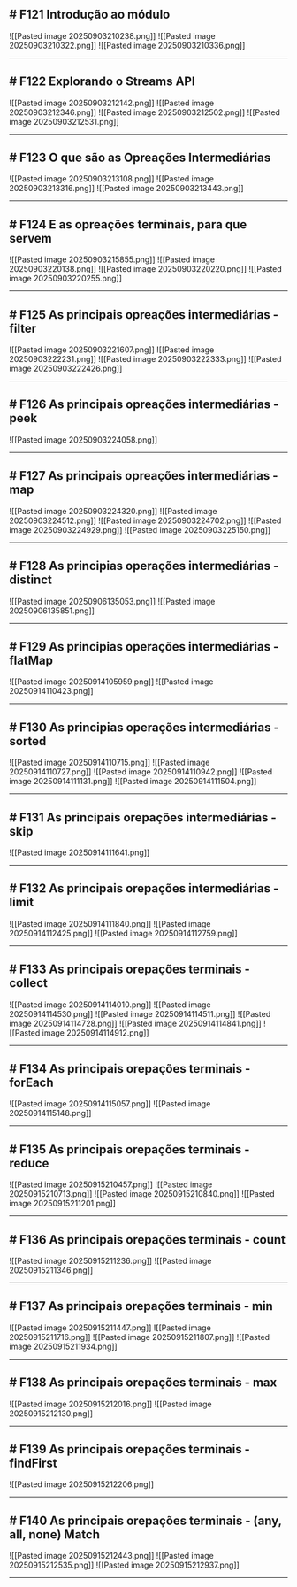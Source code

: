 ## # F121 Introdução ao módulo

![[Pasted image 20250903210238.png]]
![[Pasted image 20250903210322.png]]
![[Pasted image 20250903210336.png]]

---

## # F122 Explorando o Streams API 

![[Pasted image 20250903212142.png]]
![[Pasted image 20250903212346.png]]
![[Pasted image 20250903212502.png]]
![[Pasted image 20250903212531.png]]

---

## # F123 O que são as Opreações Intermediárias

![[Pasted image 20250903213108.png]]
![[Pasted image 20250903213316.png]]
![[Pasted image 20250903213443.png]]


---

## # F124 E as opreações terminais, para que servem

![[Pasted image 20250903215855.png]]
![[Pasted image 20250903220138.png]]
![[Pasted image 20250903220220.png]]
![[Pasted image 20250903220255.png]]

---

## # F125 As principais opreações intermediárias - filter

![[Pasted image 20250903221607.png]]
![[Pasted image 20250903222231.png]]
![[Pasted image 20250903222333.png]]
![[Pasted image 20250903222426.png]]

---

## # F126 As principais opreações intermediárias - peek

![[Pasted image 20250903224058.png]]

---

## # F127 As principais opreações intermediárias - map

![[Pasted image 20250903224320.png]]
![[Pasted image 20250903224512.png]]
![[Pasted image 20250903224702.png]]
![[Pasted image 20250903224929.png]]
![[Pasted image 20250903225150.png]]

---

## # F128 As principias operações intermediárias - distinct

![[Pasted image 20250906135053.png]]
![[Pasted image 20250906135851.png]]

---

## # F129 As principias operações intermediárias - flatMap

![[Pasted image 20250914105959.png]]
![[Pasted image 20250914110423.png]]

---

## # F130 As principias operações intermediárias - sorted

![[Pasted image 20250914110715.png]]
![[Pasted image 20250914110727.png]]
![[Pasted image 20250914110942.png]]
![[Pasted image 20250914111131.png]]
![[Pasted image 20250914111504.png]]

---
## # F131 As principais orepações intermediárias - skip

![[Pasted image 20250914111641.png]]

---

## # F132 As principais orepações intermediárias - limit

![[Pasted image 20250914111840.png]]
![[Pasted image 20250914112425.png]]
![[Pasted image 20250914112759.png]]

---

## # F133 As principais orepações terminais - collect

![[Pasted image 20250914114010.png]]
![[Pasted image 20250914114530.png]]
![[Pasted image 20250914114511.png]]
![[Pasted image 20250914114728.png]]
![[Pasted image 20250914114841.png]]
![[Pasted image 20250914114912.png]]

---

## # F134 As principais orepações terminais - forEach

![[Pasted image 20250914115057.png]]
![[Pasted image 20250914115148.png]]

---

## # F135 As principais orepações terminais - reduce

![[Pasted image 20250915210457.png]]
![[Pasted image 20250915210713.png]]
![[Pasted image 20250915210840.png]]
![[Pasted image 20250915211201.png]]

---

## # F136 As principais orepações terminais - count

![[Pasted image 20250915211236.png]]
![[Pasted image 20250915211346.png]]

---

## # F137 As principais orepações terminais - min

![[Pasted image 20250915211447.png]]
![[Pasted image 20250915211716.png]]
![[Pasted image 20250915211807.png]]
![[Pasted image 20250915211934.png]]

---

## # F138 As principais orepações terminais - max

![[Pasted image 20250915212016.png]]
![[Pasted image 20250915212130.png]]

---

## # F139 As principais orepações terminais - findFirst 

![[Pasted image 20250915212206.png]]

---

## # F140 As principais orepações terminais - (any, all, none) Match

![[Pasted image 20250915212443.png]]
![[Pasted image 20250915212535.png]]
![[Pasted image 20250915212937.png]]

---
